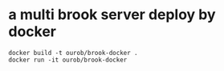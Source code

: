 # a multi brook server deploy by docker

```
docker build -t ourob/brook-docker .
docker run -it ourob/brook-docker
```